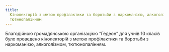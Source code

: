 ```yaml
---
title:
  Кінолекторій з метою профілактики та боротьби з наркоманією, алкоголізмом,
  тютюнопалінням
---
```


Благодійною громадянською організацією “Гедеон” для учнів 10 класів було проведено кінолекторій з метою профілактики та боротьби з наркоманією, алкоголізмом, тютюнопалінням.
